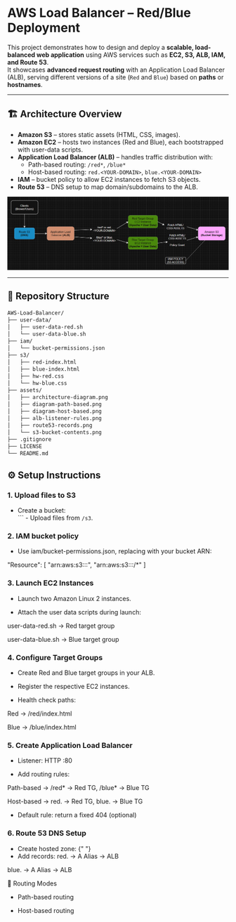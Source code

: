 # AWS Load Balancer – Red/Blue Deployment

This project demonstrates how to design and deploy a **scalable, load-balanced web application** using AWS services such as **EC2, S3, ALB, IAM, and Route 53**.  
It showcases **advanced request routing** with an Application Load Balancer (ALB), serving different versions of a site (`Red` and `Blue`) based on **paths** or **hostnames**.

---

## 🏗️ Architecture Overview

- **Amazon S3** – stores static assets (HTML, CSS, images).
- **Amazon EC2** – hosts two instances (Red and Blue), each bootstrapped with user-data scripts.
- **Application Load Balancer (ALB)** – handles traffic distribution with:
  - Path-based routing: `/red*`, `/blue*`
  - Host-based routing: `red.<YOUR-DOMAIN>`, `blue.<YOUR-DOMAIN>`
- **IAM** – bucket policy to allow EC2 instances to fetch S3 objects.
- **Route 53** – DNS setup to map domain/subdomains to the ALB.

![Overall Architecture](assets/architecture-diagram.png)

---

## 📂 Repository Structure

```text
AWS-Load-Balancer/
├── user-data/
│   ├── user-data-red.sh
│   └── user-data-blue.sh
├── iam/
│   └── bucket-permissions.json
├── s3/
│   ├── red-index.html
│   ├── blue-index.html
│   ├── hw-red.css
│   └── hw-blue.css
├── assets/
│   ├── architecture-diagram.png
│   ├── diagram-path-based.png
│   ├── diagram-host-based.png
│   ├── alb-listener-rules.png
│   ├── route53-records.png
│   └── s3-bucket-contents.png
├── .gitignore
├── LICENSE
└── README.md
```

## ⚙️ Setup Instructions

### 1. Upload files to S3
- Create a bucket:  
<YOUR-BUCKET-NAME> ``` - Upload files from `/s3`.

### 2. IAM bucket policy
- Use iam/bucket-permissions.json, replacing with your bucket ARN:

"Resource": [
  "arn:aws:s3:::<YOUR-BUCKET-NAME>",
  "arn:aws:s3:::<YOUR-BUCKET-NAME>/*"
]

### 3. Launch EC2 Instances
- Launch two Amazon Linux 2 instances.

- Attach the user data scripts during launch:

user-data-red.sh → Red target group

user-data-blue.sh → Blue target group

### 4. Configure Target Groups
- Create Red and Blue target groups in your ALB.

- Register the respective EC2 instances.

- Health check paths:

Red → /red/index.html

Blue → /blue/index.html

### 5. Create Application Load Balancer
- Listener: HTTP :80

- Add routing rules:

Path-based → /red* → Red TG, /blue* → Blue TG

Host-based → red.<YOUR-DOMAIN> → Red TG, blue.<YOUR-DOMAIN> → Blue TG

- Default rule: return a fixed 404 (optional)

### 6. Route 53 DNS Setup
- Create hosted zone:
{" <YOUR-DOMAIN> "}
- Add records:
red. <YOUR-DOMAIN>  → A Alias → ALB

blue. <YOUR-DOMAIN> → A Alias → ALB

🔀 Routing Modes

- Path-based routing

- Host-based routing
